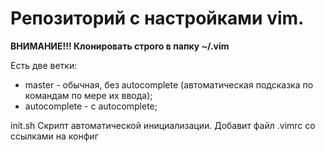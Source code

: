# Репозиторий с настройками vim.
**ВНИМАНИЕ!!! Клонировать строго в папку ~/.vim**

Есть две ветки:
* master - обычная, без autocomplete (автоматическая подсказка по командам по мере их ввода);
* autocomplete - с autocomplete;

init.sh
Скрипт автоматической инициализации. Добавит файл .vimrc со ссылками на конфиг


